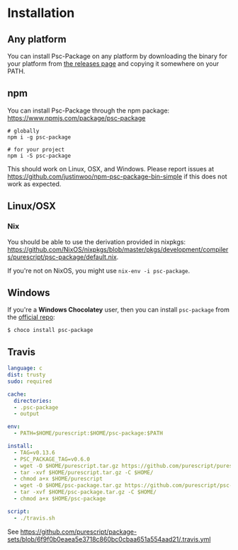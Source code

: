 # Installation

## Any platform

You can install Psc-Package on any platform by downloading the binary for your platform from [the releases page](https://github.com/purescript/psc-package/releases) and copying it somewhere on your PATH.

## npm

You can install Psc-Package through the npm package: <https://www.npmjs.com/package/psc-package>

```
# globally
npm i -g psc-package

# for your project
npm i -S psc-package
```

This should work on Linux, OSX, and Windows. Please report issues at <https://github.com/justinwoo/npm-psc-package-bin-simple> if this does not work as expected.

## Linux/OSX

### Nix

You should be able to use the derivation provided in nixpkgs: <https://github.com/NixOS/nixpkgs/blob/master/pkgs/development/compilers/purescript/psc-package/default.nix>.

If you're not on NixOS, you might use `nix-env -i psc-package`.

## Windows

If you're a **Windows Chocolatey** user, then you can install `psc-package` from the [official repo](https://chocolatey.org/packages/psc-package):

```
$ choco install psc-package
```

## Travis

```yaml
language: c
dist: trusty
sudo: required

cache:
  directories:
  - .psc-package
  - output

env:
  - PATH=$HOME/purescript:$HOME/psc-package:$PATH

install:
  - TAG=v0.13.6
  - PSC_PACKAGE_TAG=v0.6.0
  - wget -O $HOME/purescript.tar.gz https://github.com/purescript/purescript/releases/download/$TAG/linux64.tar.gz
  - tar -xvf $HOME/purescript.tar.gz -C $HOME/
  - chmod a+x $HOME/purescript
  - wget -O $HOME/psc-package.tar.gz https://github.com/purescript/psc-package/releases/download/$PSC_PACKAGE_TAG/linux64.tar.gz
  - tar -xvf $HOME/psc-package.tar.gz -C $HOME/
  - chmod a+x $HOME/psc-package

script:
  - ./travis.sh
```

See <https://github.com/purescript/package-sets/blob/6f9f0b0eaea5e3718c860bc0cbaa651a554aad21/.travis.yml>

